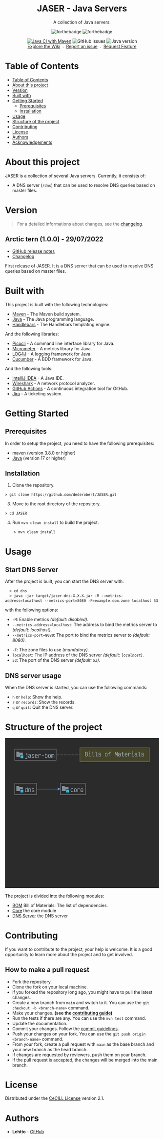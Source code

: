 <h1 align="center">JASER - Java Servers</h1>
<p align="center">
    A collection of Java servers.
</p>
<p align="center">
    <img alt="forthebadge" src="https://forthebadge.com/images/badges/made-with-java.svg" />
    <img alt="forthebadge" src="https://forthebadge.com/images/badges/built-by-developers.svg" />
</p>    
<p align="center">
    <a href="https://github.com/dederobert/JASER/actions/workflows/maven.yml" title="Java CI with Maven"><img alt="Java CI with Maven" src="https://github.com/dederobert/JASER/actions/workflows/maven.yml/badge.svg?branch=main" /></a>
    <img alt="GitHub issues" src="https://img.shields.io/github/issues/dederobert/JASER">    
    <img alt="Java version" src="https://img.shields.io/badge/java%20-%3E%3D%2017-brightgreen" />
    <br />
    <a href="https://github.com/dederobert/JASER/wiki" title="Wiki">Explore the Wiki</a>
     . 
    <a href="https://github.com/dederobert/JASER/issues/new?assignees=&labels=priority%3A+medium%2C+type%3A+bug&template=bug_report.md&title=%5BBUG%5D" title="Issue">Report an issue</a>
     . 
    <a href="https://github.com/dederobert/JASER/issues/new?assignees=&labels=priority%3A+low%2C+type%3A+feature+request&template=feature_request.md&title=%5BFEAT%5D" title="Feature">Request Feature</a>
</p>

# Table of Contents

* [Table of Contents](#table-of-contents)
* [About this project](#about-this-project)
* [Version](#version)
* [Built with](#built-with)
* [Getting Started](#getting-started)
    * [Prerequisites](#prerequisites)
    * [Installation](#installation)
* [Usage](#usage)
* [Structure of the project](#structure-of-the-project)
* [Contributing](#contributing)
* [License](#license)
* [Authors](#authors)
* [Acknowledgements](#acknowledgements)

# About this project

JASER is a collection of several Java servers. Currently, it consists of:

- A DNS server (`/dns`) that can be used to resolve DNS queries based on master files.

# Version

> For a detailed informations about changes, see the [changelog](CHANGELOG.md).

## Arctic tern (1.0.0) - 29/07/2022

- [GitHub release notes](https://github.com/dederobert/JASER/releases/tag/v1.0.0)
- [Changelog](CHANGELOG.md#v1-0-0-arctic-tern)

First release of JASER. It is a DNS server that can be used to resolve DNS queries based on master files.

# Built with

This project is built with the following technologies:

* [Maven](https://maven.apache.org/) - The Maven build system.
* [Java](https://www.java.com/) - The Java programming language.
* [Handlebars](https://handlebarsjs.com/) - The Handlebars templating engine.

And the following libraries:

* [Picocli](https://picocli.github.io/) - A command line interface library for Java.
* [Micrometer](https://micrometer.io/) - A metrics library for Java.
* [LOG4J](https://logging.apache.org/log4j/) - A logging framework for Java.
* [Cucumber](https://cucumber.io/) - A BDD framework for Java.

And the following tools:

* [IntelliJ IDEA](https://www.jetbrains.com/idea/) - A Java IDE.
* [Wireshark](https://www.wireshark.org/) - A network protocol analyzer.
* [GitHub Actions](https://github.com/features/actions) - A continuous integration tool for GitHub.
* [Jira](https://www.atlassian.com/software/jira/) - A ticketing system.

# Getting Started

## Prerequisites

In order to setup the project, you need to have the following prerequisites:

* [maven](https://maven.apache.org/) (version 3.8.0 or higher)
* [Java](https://www.java.com/) (version 17 or higher)

## Installation

1. Clone the repository.

````shell
> git clone https://github.com/dederobert/JASER.git
````

3. Move to the root directory of the repository.

````shell
> cd JASER
````

4. Run `mvn clean install` to build the project.

```shell
    > mvn clean install
```

# Usage

## Start DNS Server

After the project is built, you can start the DNS server with:

```shell
  > cd dns
  > java -jar target/jaser-dns-X.X.X.jar -M --metrics-address=localhost --metrics-port=8080 -F=example.com.zone localhost 53
```

with the following options:

- `-M`: Enable metrics _(default: disabled)_.
- `--metrics-address=localhost`: The address to bind the metrics server to _(default: localhost)_.
- `--metrics-port=8080`: The port to bind the metrics server to _(default: 8080)_.

* `-F`: The zone files to use _(mandatory)_.
* `localhost`: The IP address of the DNS server _(default: `localhost`)_.
* `53`: The port of the DNS server _(default: `53`)_.

## DNS server usage

When the DNS server is started, you can use the following commands:

- `h` or `help`: Show the help.
- `r` or `records`: Show the records.
- `q` or `quit`: Quit the DNS server.

# Structure of the project

<img src="https://raw.githubusercontent.com/dederobert/JASER/main/docs/structure.png" alt="Structure of the project" />

The project is divided into the following modules:

- [BOM](#bom) Bill of Materials: The list of dependencies.
- [Core](#core) the core module
- [DNS Server](#dns-server) the DNS server

# Contributing

If you want to contribute to the project, your help is welcome. It is a good opportunity to learn more about the project and to get involved.

## How to make a pull request
* Fork the repository.
* Clone the fork on your local machine.
* if you forked the repository long ago, you might have to pull the latest changes.
* Create a new branch from `main` and switch to it. You can use the `git checkout -b <branch-name>` command.
* Make your changes. __(see the [contributing guide](CONTRIBUTING.md))__
* Run the tests if there are any. You can use the `mvn test` command.
* Update the documentation.
* Commit your changes. Follow the [commit guidelines](CONTRIBUTING.md#commit-guidelines).
* Push your changes on your fork. You can use the `git push origin <branch-name>` command.
* From your fork, create a pull request with `main` as the base branch and your new branch as the head branch.
* If changes are requested by reviewers, push them on your branch.
* If the pull request is accepted, the changes will be merged into the main branch. 

# License

Distributed under the [CeCILL License](LICENCE.md) version 2.1.

# Authors

* __Lehtto__ - [GitHub](https://github.com/dederobert)
